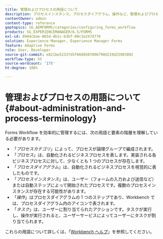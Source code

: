 ```yaml
---
title: 管理およびプロセスの用語について
description: プロセスインスタンス、プロセスダイアグラム、操作など、管理およびプロセスの用語について説明します。
contentOwner: admin
content-type: reference
geptopics: SG_AEMFORMS/categories/configuring_forms_workflow
products: SG_EXPERIENCEMANAGER/6.5/FORMS
exl-id: 8944cbae-865d-4b1c-b3bf-00c3a247d776
solution: Experience Manager, Experience Manager Forms
feature: Adaptive Forms
role: User, Developer
source-git-commit: e821be5233fd5f6688507096790d219d25903892
workflow-type: ht
source-wordcount: '175'
ht-degree: 100%

---
```


# 管理およびプロセスの用語について {#about-administration-and-process-terminology}

Forms Workflow を効率的に管理するには、次の用語と要素の階層を理解している必要があります。

* 「*プロセスカテゴリ*」によって、プロセスが論理グループで編成されます。
* 「*プロセス*」は、自動化されるビジネスプロセスを表します。実装される各ビジネスプロセスに対して、少なくとも 1 つのプロセスが存在します。
* 「*プロセスダイアグラム*」は、自動化されるビジネスプロセスを視覚的に表したものです。
* 「*プロセスインスタンス*」は、ユーザー（フォームの入力および送信など）または自動ステップによって開始されたプロセスです。複数のプロセスインスタンスが存在する可能性があります。
* 「*操作*」はプロセスダイアグラムの 1 つのステップであり、Workbench では、プロセスダイアグラム内のアイコンで表されます。
* 「*タスク*」は、ユーザーに割り当てられたアクションです。タスクが実行し、操作が実行されると、ユーザーサービスによってユーザーにタスクが割り当てられます。

これらの用語について詳しくは、「[Workbench ヘルプ](https://www.adobe.com/go/learn_aemforms_workbench_63_jp)」を参照してください。
